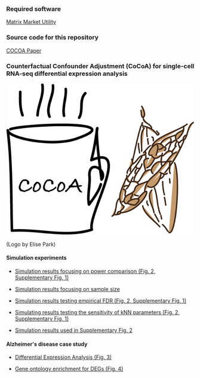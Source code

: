 ### Required software

[Matrix Market Utility](https://github.com/ypark/mmutil)

### Source code for this repository 

[COCOA Paper](https://github.com/ypark/cocoa_paper)

### Counterfactual Confounder Adjustment (CoCoA) for single-cell RNA-seq differential expression analysis

![](CoCoA.png)

(Logo by Elise Park)

#### Simulation experiments

* [Simulation results focusing on power comparison (Fig. 2, Supplementary Fig. 1)](result_simulation-power.html)

* [Simulation results focusing on sample size](result_simulation-samplesize.html)

* [Simulation results testing empirical FDR (Fig. 2, Supplementary Fig. 1)](result_simulation-fdr.html)

* [Simulating results testing the sensitivity of kNN parameters (Fig. 2, Supplementary Fig. 1)](result_simulation-knn.html)

* [Simulation results used in Supplementary Fig. 2](result_simulation-v3.html)

#### Alzheimer's disease case study

* [Differential Expression Analysis (Fig. 3)](result_AD.html)

* [Gene ontology enrichment for DEGs (Fig. 4)](result_AD_GO.html)

